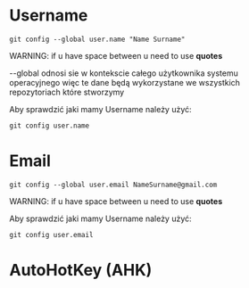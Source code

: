 # Username

```
git config --global user.name "Name Surname"
```

WARNING: if u have space between u need to use **quotes**

--global 	odnosi sie w kontekscie całego użytkownika systemu operacyjnego więc te dane będą wykorzystane we wszystkich repozytoriach które stworzymy

Aby sprawdzić jaki mamy Username należy użyć:

```
git config user.name
```

# Email

```
git config --global user.email NameSurname@gmail.com
```

WARNING: if u have space between u need to use **quotes**

Aby sprawdzić jaki mamy Username należy użyć:

```
git config user.email
```

# AutoHotKey (AHK)

